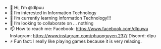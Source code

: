 - 👋 Hi, I’m @dlpuu
- 👀 I’m interested in Information Technology
- 🌱 I’m currently learning Information Technology!!!
- 💞️ I’m looking to collaborate on ... nothing
- 📫 How to reach me:
Facebook: https://www.facebook.com/dlpuwu
Instagram: https://www.instagram.com/phuonguyen.237/
Discord: dlpu
- ⚡ Fun fact: I really like playing games because it is very relaxing.

<!---
dlpuu/dlpuu is a ✨ special ✨ repository because its `README.md` (this file) appears on your GitHub profile.
You can click the Preview link to take a look at your changes.
--->
